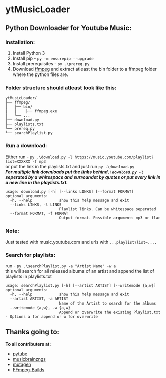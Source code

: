 ﻿# ytMusicLoader
## Python Downloader for  Youtube Music:
### Installation:
1. Install Python 3
1. Install pip - ```py -m ensurepip --upgrade```
1. Install prerequisites - ```py .\prereq.py```
1. Download [ffmpeg](https://github.com/BtbN/FFmpeg-Builds/releases) and extract atleast the bin folder to a ffmpeg folder where the python files are.

### Folder structure should atleast look like this:
```
ytMusicLoader/
├── ffmpeg/
│   ├── bin/
|   |    ├── ffmpeg.exe
│   └── ...
├── download.py
├── playlists.txt
└── prereq.py
└── searchPlaylist.py
```


### Run a download:
Either run - ```py .\download.py -l https://music.youtube.com/playlist?list=XXXXXX -f mp3```  
or put the link in the playlists.txt and just run ```py .\download.py```  
**_For multiple link downloads put the links behind```.\download.py -l``` seperated by a whitespace and surroundet by quotes or put every link in a new line in the playlists.txt._** 

```
usage: download.py [-h] [--links LINKS] [--format FORMAT]
optional arguments:
  -h, --help            show this help message and exit
  --links LINKS, -l LINKS
                        Playlist links. Can be whitespace seperated
  --format FORMAT, -f FORMAT
                        Output format. Possible arguments mp3 or flac
```

### Note:
Just tested with music.youtube.com and urls with ```...playlist?list=....```

### Search for playlists:
run - ```py .\searchPlaylist.py -a "Artist Name" -w a```  
this will search for all released albums of an artist and append the list of playlists in playlists.txt

```
usage: searchPlaylist.py [-h] [--artist ARTIST] [--writemode {a,w}]
optional arguments:
  -h, --help            show this help message and exit
  --artist ARTIST, -a ARTIST
                        Name of the Artist to search for the albums
  --writemode {a,w}, -w {a,w}
                        Append or overwrite the existing Playlist.txt - Options a for append or w for overwrite
```

## Thanks going to:
**To all contributers at:**
* [pytube](https://github.com/pytube/pytube)
* [musicbrainzngs](https://github.com/alastair/python-musicbrainzngs)
* [mutagen](https://github.com/quodlibet/mutagen)
* [FFmpeg-Builds](https://github.com/BtbN/FFmpeg-Builds/releases)
